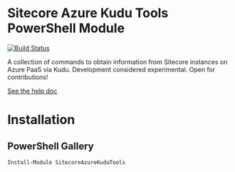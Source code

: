 # Sitecore Azure Kudu Tools PowerShell Module
[![Build Status](https://travis-ci.org/joemccann/dillinger.svg?branch=master)](https://travis-ci.org/joemccann/dillinger)

A collection of commands to obtain information from Sitecore instances on Azure PaaS via Kudu.
Development considered experimental.  Open for contributions!


[See the help doc](https://strezag.github.io/sitecore-azure-kudu-tools/#Get-SitecoreFileBackup) 

# Installation
## PowerShell Gallery 

```sh
Install-Module SitecoreAzureKuduTools
```
